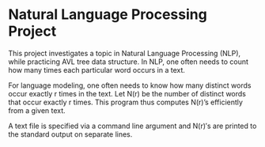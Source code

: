 Natural Language Processing Project
======

This project investigates a topic in Natural Language Processing (NLP), while practicing AVL tree data structure. In NLP, one often needs to count how many times each particular word occurs in a text. 

For language modeling, one often needs to know how many distinct words occur exactly r times in the text. Let
N(r) be the number of distinct words that occur exactly r times. This program thus computes N(r)’s efficiently from a given text. 

A text file is specified via a command line argument and N(r)′s are printed to the standard output on separate lines.
